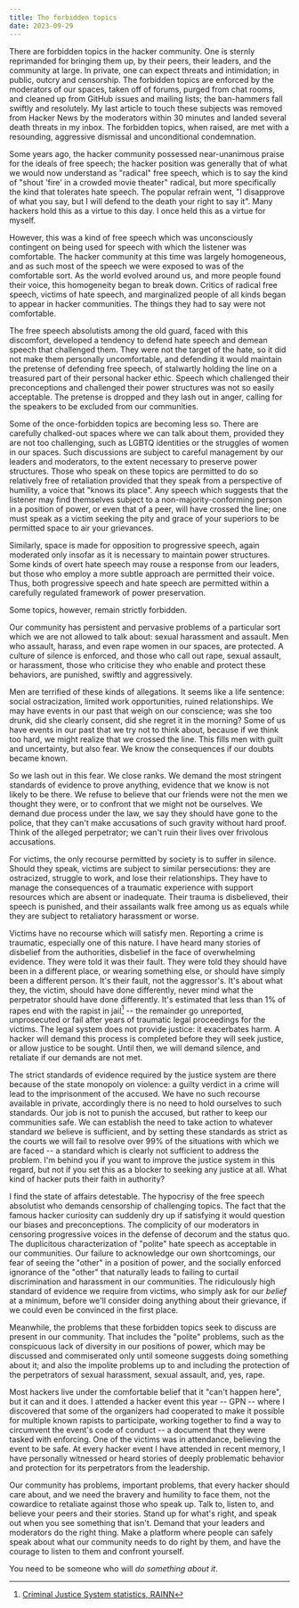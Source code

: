 ```yaml
---
title: The forbidden topics
date: 2023-09-29
---
```


There are forbidden topics in the hacker community. One is sternly reprimanded
for bringing them up, by their peers, their leaders, and the community at large.
In private, one can expect threats and intimidation; in public, outcry and
censorship. The forbidden topics are enforced by the moderators of our spaces,
taken off of forums, purged from chat rooms, and cleaned up from GitHub issues
and mailing lists; the ban-hammers fall swiftly and resolutely. My last article
to touch these subjects was removed from Hacker News by the moderators within 30
minutes and landed several death threats in my inbox. The forbidden topics, when
raised, are met with a resounding, aggressive dismissal and unconditional
condemnation.

[0]: https://drewdevault.com/2023/09/17/Hyprland-toxicity.html

Some years ago, the hacker community possessed near-unanimous praise for the
ideals of free speech; the hacker position was generally that of what we would
now understand as "radical" free speech, which is to say the kind of "shout
'fire' in a crowded movie theater" radical, but more specifically the kind that
tolerates hate speech. The popular refrain went, "I disapprove of what you say,
but I will defend to the death your right to say it". Many hackers hold this as
a virtue to this day. I once held this as a virtue for myself.

However, this was a kind of free speech which was unconsciously contingent on
being used for speech with which the listener was comfortable. The hacker
community at this time was largely homogeneous, and as such most of the speech
we were exposed to was of the comfortable sort. As the world evolved around us,
and more people found their voice, this homogeneity began to break down. Critics
of radical free speech, victims of hate speech, and marginalized people of
all kinds began to appear in hacker communities. The things they had to say were
not comfortable.

The free speech absolutists among the old guard, faced with this discomfort,
developed a tendency to defend hate speech and demean speech that challenged
them. They were not the target of the hate, so it did not make them personally
uncomfortable, and defending it would maintain the pretense of defending free
speech, of stalwartly holding the line on a treasured part of their personal
hacker ethic. Speech which challenged their preconceptions and challenged their
power structures was not so easily acceptable. The pretense is dropped and they
lash out in anger, calling for the speakers to be excluded from our communities.

Some of the once-forbidden topics are becoming less so. There are carefully
chalked-out spaces where we can talk about them, provided they are not too
challenging, such as LGBTQ identities or the struggles of women in our spaces.
Such discussions are subject to careful management by our leaders and
moderators, to the extent necessary to preserve power structures. Those who
speak on these topics are permitted to do so relatively free of retaliation
provided that they speak from a perspective of humility, a voice that "knows its
place". Any speech which suggests that the listener may find themselves subject
to a non-majority-conforming person in a position of power, or even that of a
peer, will have crossed the line; one must speak as a victim seeking the pity
and grace of your superiors to be permitted space to air your grievances.

Similarly, space is made for opposition to progressive speech, again moderated
only insofar as it is necessary to maintain power structures. Some kinds of
overt hate speech may rouse a response from our leaders, but those who employ a
more subtle approach are permitted their voice. Thus, both progressive speech
and hate speech are permitted within a carefully regulated framework of power
preservation.

Some topics, however, remain strictly forbidden.

Our community has persistent and pervasive problems of a particular sort which
we are not allowed to talk about: sexual harassment and assault. Men who
assault, harass, and even rape women in our spaces, are protected. A culture of
silence is enforced, and those who call out rape, sexual assault, or harassment,
those who criticise they who enable and protect these behaviors, are punished,
swiftly and aggressively.

Men are terrified of these kinds of allegations. It seems like a life sentence:
social ostracization, limited work opportunities, ruined relationships. We may
have events in our past that weigh on our conscience; was she too drunk, did she
clearly consent, did she regret it in the morning? Some of us have events in our
past that we try not to think about, because if we think too hard, we might
realize that we crossed the line. This fills men with guilt and uncertainty, but
also fear. We know the consequences if our doubts became known.

So we lash out in this fear. We close ranks. We demand the most stringent
standards of evidence to prove anything, evidence that we know is not likely to
be there. We refuse to believe that our friends were not the men we thought they
were, or to confront that we might not be ourselves. We demand due process under
the law, we say they should have gone to the police, that they can't make
accusations of such gravity without hard proof. Think of the alleged
perpetrator; we can't ruin their lives over frivolous accusations.

For victims, the only recourse permitted by society is to suffer in silence.
Should they speak, victims are subject to similar persecutions: they are
ostracized, struggle to work, and lose their relationships. They have to manage
the consequences of a traumatic experience with support resources which are
absent or inadequate. Their trauma is disbelieved, their speech is punished, and
their assailants walk free among us as equals while they are subject to
retaliatory harassment or worse.

Victims have no recourse which will satisfy men. Reporting a crime is traumatic,
especially one of this nature. I have heard many stories of disbelief from the
authorities, disbelief in the face of overwhelming evidence. They were told it
was their fault. They were told they should have been in a different place, or
wearing something else, or should have simply been a different person. It's
their fault, not the aggressor's. It's about what they, the victim, should
have done differently, never mind what the perpetrator should have done
differently. It's estimated that less than 1% of rapes end with the rapist in
jail[^1] -- the remainder go unreported, unprosecuted or fail after years of
traumatic legal proceedings for the victims. The legal system does not provide
justice: it exacerbates harm. A hacker will demand this process is completed
before they will seek justice, or allow justice to be sought. Until then, we
will demand silence, and retaliate if our demands are not met.

[^1]: [Criminal Justice System statistics, RAINN](https://www.rainn.org/statistics/criminal-justice-system)

The strict standards of evidence required by the justice system are there
because of the state monopoly on violence: a guilty verdict in a crime will lead
to the imprisonment of the accused. We have no such recourse available in
private, accordingly there is no need to hold ourselves to such standards. Our
job is not to punish the accused, but rather to keep our communities safe. We
can establish the need to take action to whatever standard *we* believe is
sufficient, and by setting these standards as strict as the courts we will fail
to resolve over 99% of the situations with which we are faced -- a standard
which is clearly not sufficient to address the problem. I'm behind you if you
want to improve the justice system in this regard, but not if you set this as a
blocker to seeking any justice at all. What kind of hacker puts their faith in
authority?

I find the state of affairs detestable. The hypocrisy of the free speech
absolutist who demands censorship of challenging topics. The fact that the
famous hacker curiosity can suddenly dry up if satisfying it would question our
biases and preconceptions. The complicity of our moderators in censoring
progressive voices in the defense of decorum and the status quo. The duplicitous
characterization of "polite" hate speech as acceptable in our communities. Our
failure to acknowledge our own shortcomings, our fear of seeing the "other" in a
position of power, and the socially enforced ignorance of the "other" that
naturally leads to failing to curtail discrimination and harassment in our
communities. The ridiculously high standard of evidence we require from victims,
who simply ask for our *belief* at a minimum, before we'll consider doing
anything about their grievance, if we could even be convinced in the first
place.

Meanwhile, the problems that these forbidden topics seek to discuss are present
in our community. That includes the "polite" problems, such as the conspicuous
lack of diversity in our positions of power, which may be discussed and
commiserated only until someone suggests doing something about it; and also the
impolite problems up to and including the protection of the perpetrators of
sexual harassment, sexual assault, and, yes, rape.

Most hackers live under the comfortable belief that it "can't happen here", but
it can and it does. I attended a hacker event this year -- GPN -- where I
discovered that some of the organizers had cooperated to make it possible for
multiple known rapists to participate, working together to find a way to
circumvent the event's code of conduct -- a document that they were tasked with
enforcing. One of the victims was in attendance, believing the event to be safe.
At every hacker event I have attended in recent memory, I have personally
witnessed or heard stories of deeply problematic behavior and protection for its
perpetrators from the leadership.

Our community has problems, important problems, that every hacker should care
about, and we need the bravery and humility to face them, not the cowardice to
retaliate against those who speak up. Talk to, listen to, and believe your peers
and their stories. Stand up for what's right, and speak out when you see
something that isn't. Demand that your leaders and moderators do the right
thing. Make a platform where people can safely speak about what our community
needs to do right by them, and have the courage to listen to them and confront
yourself.

You need to be someone who will *do something about it*.
